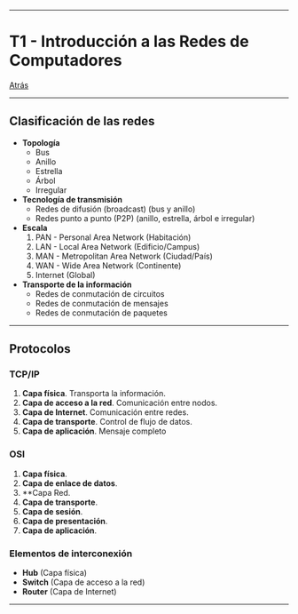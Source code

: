 
---
# T1 - Introducción a las Redes de Computadores

[Atrás](../README.md)

---
## Clasificación de las redes
- **Topología**
	- Bus
	- Anillo
	- Estrella
	- Árbol
	- Irregular
- **Tecnología de transmisión**
	- Redes de difusión  (broadcast) (bus y anillo)
	- Redes punto a punto (P2P) (anillo, estrella, árbol e irregular)
- **Escala**
	1. PAN - Personal Area Network (Habitación)
	2. LAN - Local Area Network (Edificio/Campus)
	3. MAN - Metropolitan Area Network (Ciudad/País)
	4. WAN  - Wide Area Network (Continente)
	5. Internet (Global)
- **Transporte de la información**
	- Redes de conmutación de circuitos
	- Redes de conmutación de mensajes
	- Redes de conmutación de paquetes

---
## Protocolos
### TCP/IP
1. **Capa física**. Transporta la información.
2. **Capa de acceso a la red**. Comunicación entre nodos.
3. **Capa de Internet**. Comunicación entre redes.
4. **Capa de transporte**. Control de flujo de datos.
5. **Capa de aplicación**. Mensaje completo
### OSI
1. **Capa física**.
2. **Capa de enlace de datos**.
3. **Capa Red.
4. **Capa de transporte**.
5. **Capa de sesión**.
6. **Capa de presentación**.
7. **Capa de aplicación**.
### Elementos de interconexión
- **Hub** (Capa física)
- **Switch** (Capa de acceso a la red)
- **Router** (Capa de Internet)

---